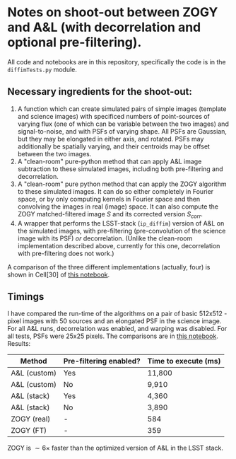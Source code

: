 # Notes on shoot-out between ZOGY and A&L (with decorrelation and optional pre-filtering).

All code and notebooks are in this repository, specifically the code is in the `diffimTests.py` module.

## Necessary ingredients for the shoot-out:

1. A function which can create simulated pairs of simple images (template and science images) with specificed numbers of point-sources of varying flux (one of which can be variable between the two images) and signal-to-noise, and with PSFs of varying shape. All PSFs are Gaussian, but they may be elongated in either axis, and rotated. PSFs may additionally be spatially varying, and their centroids may be offset between the two images.
2. A "clean-room" pure-python method that can apply A&L image subtraction to these simulated images, including both pre-filtering and decorrelation.
3. A "clean-room" pure python method that can apply the ZOGY algorithm to these simulated images. It can do so either completely in Fourier space, or by only computing kernels in Fourier space and then convolving the images in real (image) space. It can also compute the ZOGY matched-filtered image $S$ and its corrected version $S_{corr}$.
4. A wrapper that performs the LSST-stack (`ip_diffim`) version of A&L on the simulated images, with pre-filtering (pre-convolution of the science image with its PSF) *or* decorrelation. (Unlike the clean-room implementation described above, currently for this one, decorrelation with pre-filtering does not work.)

A comparison of the three different implementations (actually, four) is shown in Cell[30] of [this notebook](https://github.com/djreiss/diffimTests/blob/master/25.%20Compare%20basic%20ZOGY%20and%20ALCZ%20with%20preconvolution-Copy2.ipynb).

## Timings

I have compared the run-time of the algorithms on a pair of basic 512x512 -pixel images with 50 sources and an elongated PSF in the science image. For all A&L runs, decorrelation was enabled, and warping was disabled. For all tests, PSFs were 25x25 pixels. The comparisons are in [this notebook](https://github.com/djreiss/diffimTests/blob/master/25.%20Compare%20basic%20ZOGY%20and%20ALCZ%20with%20preconvolution-Copy2.ipynb). Results:

| Method        | Pre-filtering enabled? | Time to execute (ms) |
|---------------|------------------------|----------------------|
| A&L (custom)  | Yes | 11,800 |
| A&L (custom)  | No  | 9,910 |
| A&L (stack)   | Yes | 4,360  |
| A&L (stack)   | No  | 3,890  |
| ZOGY (real)   | -   | 584    |
| ZOGY (FT)     | -   | 359    |

ZOGY is $\sim 6\times$ faster than the optimized version of A&L in the LSST stack.
